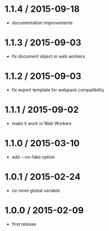 1.1.4 / 2015-09-18
==================

* documentation improvements

1.1.3 / 2015-09-03
==================

* fix document object in web workers

1.1.2 / 2015-09-03
==================

* fix export template for webpack compatibility

1.1.1 / 2015-09-02
==================

* make it work in Web Workers

1.1.0 / 2015-03-10
==================

* add --no-fake option

1.0.1 / 2015-02-24
==================

* no more global variable

1.0.0 / 2015-02-09
==================

* first release
